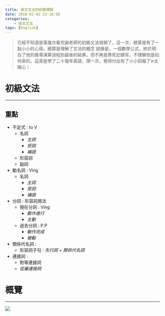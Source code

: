 ```yaml
---
title: 英文文法的初級理解
date: 2018-01-02 23:16:50
categories: 
    - 英文文法 
tags: [English]
---
```

> 已經不知道是第幾次看完謝老師的初級文法視頻了，這一次，總算是有了一點小小的心得，總算是理解了文法的概念
> 就像是，一個數學公式，終於明白了他的推導演算過程到最後的結果，而不再是靠死記硬背，不理解他是如何來的，這真是學了二十幾年英語，頭一次，覺得付出有了小小回報了w太開心！

<!--more-->

# 初級文法
---------
## 重點
- 不定式 : to V
    - 名詞
        - *主詞*
        - *受詞*
        - *補語*
    - 形容詞
    - 副詞
- 動名詞 : Ving
    - 名詞
        - *主詞*
        - *受詞*
        - *補語*
- 分詞 : 形容詞用法
    - 現在分詞 : Ving
        - *動作進行*
        - *主動*
    - 過去分詞 : P.P
        - *動作完成*
        - *被動*
- 關係代名詞 : 
    - 形容詞子句 : *先行詞 + 關係代名詞*
- 連接詞 : 
    - 對等連接詞
    - *從屬連接詞*

# 概覽
----------
<img src="/images/English/201801022306_初級文法.png"  />


